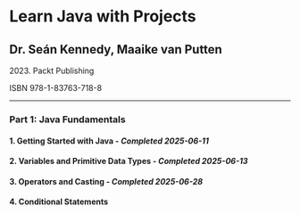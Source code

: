 <h1>Learn Java with Projects</h1>
<h2>Dr. Seán Kennedy, Maaike van Putten</h2>
<p>2023. Packt Publishing</p>
<p>ISBN 978-1-83763-718-8</p>
<hr>
<h3>Part 1: Java Fundamentals</h3>
<h4>1. Getting Started with Java - <em>Completed 2025-06-11</em></h4>
<h4>2. Variables and Primitive Data Types - <em>Completed 2025-06-13</em></h4>
<h4>3. Operators and Casting - <em>Completed 2025-06-28</em></h4>
<h4>4. Conditional Statements</h4>
